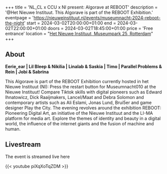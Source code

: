 +++
title = 'NL_CL x CCU x NI present: Algorave at REBOOT'
description = '@Het Nieuwe Instituut. This Algorave is part of the REBOOT Exhibition.'
eventpage = 'https://nieuweinstituut.nl/events/museumnacht-2024-reboot-the-night'
start = 2024-03-02T20:00:00+01:00
end = 2024-03-02T22:00:00+01:00
doors = 2024-03-02T18:45:00+01:00
price = 'Free entrance'
location = "[Het Nieuwe Instituut, Museumpark 25, Rotterdam](https://www.openstreetmap.org/node/11734474136)"
+++

<!--more-->

## About

**Eerie_ear | Lil Bleep & Nikilia | Linalab & Saskia | Timo | Parallel Problems & Rein | Jobi & Sabrina**

This Algorave is part of the REBOOT Exhibition currently hosted in het Nieuwe Instituut (NI): Press the restart button for Museumnacht010 at the Nieuwe Instituut! Compare Tiktok skills with digital pioneers such as Edward Ihnatowicz, Dick Raaijmakers, Lancel/Maat and Debra Solomon and contemporary artists such as Ali Eslami, Jonas Lund, Brui5er and game designer Play the City. The evening revolves around the exhibition REBOOT: Pioneering Digital Art, an initiative of the Nieuwe Instituut and the LI-MA platform for media art. Explore the themes of identity and beauty in a digital world, the influence of the internet giants and the fusion of machine and human.

## Livestream

The event is streamed live here

{{< youtube piXqXoTqZDM >}}